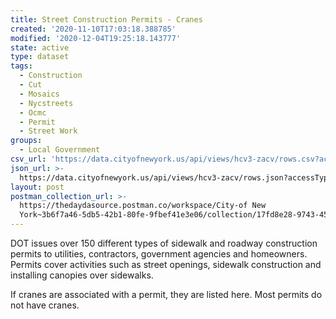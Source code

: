 ```yaml
---
title: Street Construction Permits - Cranes
created: '2020-11-10T17:03:18.388785'
modified: '2020-12-04T19:25:18.143777'
state: active
type: dataset
tags:
  - Construction
  - Cut
  - Mosaics
  - Nycstreets
  - Ocmc
  - Permit
  - Street Work
groups:
  - Local Government
csv_url: 'https://data.cityofnewyork.us/api/views/hcv3-zacv/rows.csv?accessType=DOWNLOAD'
json_url: >-
  https://data.cityofnewyork.us/api/views/hcv3-zacv/rows.json?accessType=DOWNLOAD
layout: post
postman_collection_url: >-
  https://thedaydasource.postman.co/workspace/City-of New
  York~3b6f7a46-5db5-42b1-80fe-9fbef41e3e06/collection/17fd8e28-9743-45e7-b0fc-335041c1fe03
---
```

DOT issues over 150 different types of sidewalk and roadway construction permits to utilities, contractors, government agencies and homeowners. Permits cover activities such as street openings, sidewalk construction and installing canopies over sidewalks.

If cranes are associated with a permit, they are listed here. Most permits do not have cranes.
